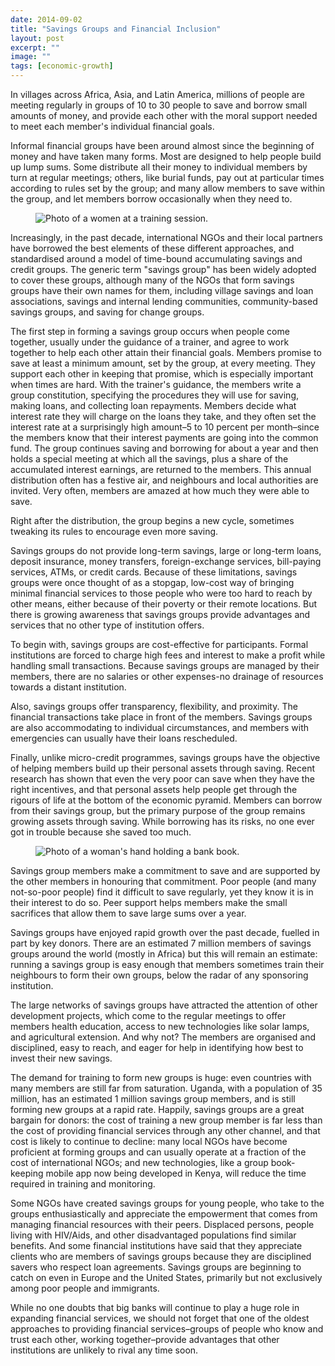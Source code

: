 ```yaml
---
date: 2014-09-02
title: "Savings Groups and Financial Inclusion"
layout: post
excerpt: ""
image: ""
tags: [economic-growth]
---
```

<p>In villages across Africa, Asia, and Latin America, millions of people are meeting regularly in groups of 10 to 30 people to save and borrow small amounts of money, and provide each other with the moral support needed to meet each member's individual financial goals.</p><p>Informal financial groups have been around almost since the beginning of money and have taken many forms. Most are designed to help people build up lump sums. Some distribute all their money to individual members by turn at regular meetings; others, like burial funds, pay out at particular times according to rules set by the group; and many allow members to save within the group, and let members borrow occasionally when they need to.</p><figure class="kg-card kg-image-card"><img src="https://pubs.ghost.io/uploads/womensworldbanking-1.jpg" class="kg-image" alt="Photo of a women at a training session." loading="lazy" title="Photo Credit: flickr.com/photos/womensworldbanking"></figure><p>Increasingly, in the past decade, international NGOs and their local partners have borrowed the best elements of these different approaches, and standardised around a model of time-bound accumulating savings and credit groups. The generic term "savings group" has been widely adopted to cover these groups, although many of the NGOs that form savings groups have their own names for them, including village savings and loan associations, savings and internal lending communities, community-based savings groups, and saving for change groups.</p><p>The first step in forming a savings group occurs when people come together, usually under the guidance of a trainer, and agree to work together to help each other attain their financial goals. Members promise to save at least a minimum amount, set by the group, at every meeting. They support each other in keeping that promise, which is especially important when times are hard. With the trainer's guidance, the members write a group constitution, specifying the procedures they will use for saving, making loans, and collecting loan repayments. Members decide what interest rate they will charge on the loans they take, and they often set the interest rate at a surprisingly high amount–5 to 10 percent per month–since the members know that their interest payments are going into the common fund. The group continues saving and borrowing for about a year and then holds a special meeting at which all the savings, plus a share of the accumulated interest earnings, are returned to the members. This annual distribution often has a festive air, and neighbours and local authorities are invited. Very often, members are amazed at how much they were able to save.</p><p>Right after the distribution, the group begins a new cycle, sometimes tweaking its rules to encourage even more saving.</p><p>Savings groups do not provide long-term savings, large or long-term loans, deposit insurance, money transfers, foreign-exchange services, bill-paying services, ATMs, or credit cards. Because of these limitations, savings groups were once thought of as a stopgap, low-cost way of bringing minimal financial services to those people who were too hard to reach by other means, either because of their poverty or their remote locations. But there is growing awareness that savings groups provide advantages and services that no other type of institution offers.</p><p>To begin with, savings groups are cost-effective for participants. Formal institutions are forced to charge high fees and interest to make a profit while handling small transactions. Because savings groups are managed by their members, there are no salaries or other expenses-no drainage of resources towards a distant institution.</p><p>Also, savings groups offer transparency, flexibility, and proximity. The financial transactions take place in front of the members. Savings groups are also accommodating to individual circumstances, and members with emergencies can usually have their loans rescheduled.</p><p>Finally, unlike micro-credit programmes, savings groups have the objective of helping members build up their personal assets through saving. Recent research has shown that even the very poor can save when they have the right incentives, and that personal assets help people get through the rigours of life at the bottom of the economic pyramid. Members can borrow from their savings group, but the primary purpose of the group remains growing assets through saving. While borrowing has its risks, no one ever got in trouble because she saved too much.</p><figure class="kg-card kg-image-card"><img src="https://pubs.ghost.io/uploads/mckaysavage-2.jpg" class="kg-image" alt="Photo of a woman's hand holding a bank book." loading="lazy" title="Photo Credit: flickr.com/photos/mckaysavage"></figure><p>Savings group members make a commitment to save and are supported by the other members in honouring that commitment. Poor people (and many not-so-poor people) find it difficult to save regularly, yet they know it is in their interest to do so. Peer support helps members make the small sacrifices that allow them to save large sums over a year.</p><p>Savings groups have enjoyed rapid growth over the past decade, fuelled in part by key donors. There are an estimated 7 million members of savings groups around the world (mostly in Africa) but this will remain an estimate: running a savings group is easy enough that members sometimes train their neighbours to form their own groups, below the radar of any sponsoring institution.</p><p>The large networks of savings groups have attracted the attention of other development projects, which come to the regular meetings to offer members health education, access to new technologies like solar lamps, and agricultural extension. And why not? The members are organised and disciplined, easy to reach, and eager for help in identifying how best to invest their new savings.</p><p>The demand for training to form new groups is huge: even countries with many members are still far from saturation. Uganda, with a population of 35 million, has an estimated 1 million savings group members, and is still forming new groups at a rapid rate. Happily, savings groups are a great bargain for donors: the cost of training a new group member is far less than the cost of providing financial services through any other channel, and that cost is likely to continue to decline: many local NGOs have become proficient at forming groups and can usually operate at a fraction of the cost of international NGOs; and new technologies, like a group book-keeping mobile app now being developed in Kenya, will reduce the time required in training and monitoring.</p><p>Some NGOs have created savings groups for young people, who take to the groups enthusiastically and appreciate the empowerment that comes from managing financial resources with their peers. Displaced persons, people living with HIV/Aids, and other disadvantaged populations find similar benefits. And some financial institutions have said that they appreciate clients who are members of savings groups because they are disciplined savers who respect loan agreements. Savings groups are beginning to catch on even in Europe and the United States, primarily but not exclusively among poor people and immigrants.</p><p>While no one doubts that big banks will continue to play a huge role in expanding financial services, we should not forget that one of the oldest approaches to providing financial services–groups of people who know and trust each other, working together–provide advantages that other institutions are unlikely to rival any time soon.</p>
  